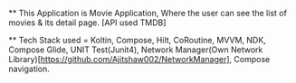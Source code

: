 **  This Application is Movie Application, Where the user can see the list of movies & its detail page. [API used TMDB]

** Tech Stack used  = Koltin, Compose, Hilt, CoRoutine, MVVM, NDK, Compose Glide, UNIT Test(Junit4),
                      Network Manager(Own Network Library)[https://github.com/Ajitshaw002/NetworkManager],
                      Compose navigation.
